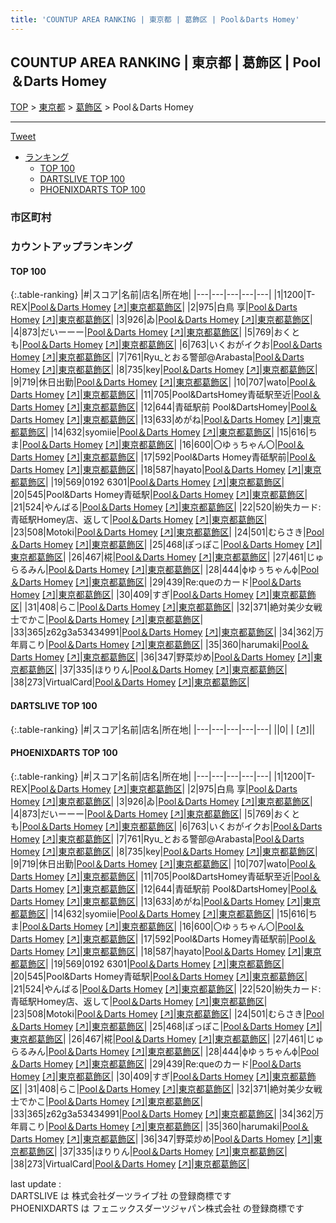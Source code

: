 ```yaml
---
title: 'COUNTUP AREA RANKING | 東京都 | 葛飾区 | Pool＆Darts Homey'
---
```

## COUNTUP AREA RANKING | 東京都 | 葛飾区 | Pool＆Darts Homey

[TOP](/darts/rank/) > [東京都](/darts/rank/東京都/) > [葛飾区](/darts/rank/東京都/葛飾区/) > Pool＆Darts Homey

___

<a href="https://twitter.com/share?ref_src=twsrc%5Etfw" data-text="COUNTUP AREA RANKING | 東京都葛飾区Pool＆Darts Homey" class="twitter-share-button" data-hashtags="DARTSLIVE,PHOENIXDARTS,darts,ダーツ" data-show-count="false">Tweet</a>

* [ランキング](#カウントアップランキング)
    * [TOP 100](#top-100)
    * [DARTSLIVE TOP 100](#dartslive-top-100)
    * [PHOENIXDARTS TOP 100](#phoenixdarts-top-100)

### 市区町村

<ul>

</ul>

### カウントアップランキング

#### TOP 100



{:.table-ranking}
|#|スコア|名前|店名|所在地|
|---|---|---|---|---|
|1|1200|<span class="rank-name-pd">T-REX</span>|<a href="/darts/rank/shops/88162.html">Pool＆Darts Homey</a> <a href="https://vs.phoenixdarts.com/jp/shop/shopDetailInfo/s_88162?s_seq=88162">[↗]</a>|<a href="/darts/rank/東京都/葛飾区">東京都葛飾区</a>|
|2|975|<span class="rank-name-pd"><span class="pro-icon-pd"></span>白鳥 享</span>|<a href="/darts/rank/shops/88162.html">Pool＆Darts Homey</a> <a href="https://vs.phoenixdarts.com/jp/shop/shopDetailInfo/s_88162?s_seq=88162">[↗]</a>|<a href="/darts/rank/東京都/葛飾区">東京都葛飾区</a>|
|3|926|<span class="rank-name-pd">ゐ</span>|<a href="/darts/rank/shops/88162.html">Pool＆Darts Homey</a> <a href="https://vs.phoenixdarts.com/jp/shop/shopDetailInfo/s_88162?s_seq=88162">[↗]</a>|<a href="/darts/rank/東京都/葛飾区">東京都葛飾区</a>|
|4|873|<span class="rank-name-pd">だいーーー</span>|<a href="/darts/rank/shops/88162.html">Pool＆Darts Homey</a> <a href="https://vs.phoenixdarts.com/jp/shop/shopDetailInfo/s_88162?s_seq=88162">[↗]</a>|<a href="/darts/rank/東京都/葛飾区">東京都葛飾区</a>|
|5|769|<span class="rank-name-pd">おくとも</span>|<a href="/darts/rank/shops/88162.html">Pool＆Darts Homey</a> <a href="https://vs.phoenixdarts.com/jp/shop/shopDetailInfo/s_88162?s_seq=88162">[↗]</a>|<a href="/darts/rank/東京都/葛飾区">東京都葛飾区</a>|
|6|763|<span class="rank-name-pd">いくおがイクお</span>|<a href="/darts/rank/shops/88162.html">Pool＆Darts Homey</a> <a href="https://vs.phoenixdarts.com/jp/shop/shopDetailInfo/s_88162?s_seq=88162">[↗]</a>|<a href="/darts/rank/東京都/葛飾区">東京都葛飾区</a>|
|7|761|<span class="rank-name-pd">Ryu_とおる警部@Arabasta</span>|<a href="/darts/rank/shops/88162.html">Pool＆Darts Homey</a> <a href="https://vs.phoenixdarts.com/jp/shop/shopDetailInfo/s_88162?s_seq=88162">[↗]</a>|<a href="/darts/rank/東京都/葛飾区">東京都葛飾区</a>|
|8|735|<span class="rank-name-pd">key</span>|<a href="/darts/rank/shops/88162.html">Pool＆Darts Homey</a> <a href="https://vs.phoenixdarts.com/jp/shop/shopDetailInfo/s_88162?s_seq=88162">[↗]</a>|<a href="/darts/rank/東京都/葛飾区">東京都葛飾区</a>|
|9|719|<span class="rank-name-pd">休日出勤</span>|<a href="/darts/rank/shops/88162.html">Pool＆Darts Homey</a> <a href="https://vs.phoenixdarts.com/jp/shop/shopDetailInfo/s_88162?s_seq=88162">[↗]</a>|<a href="/darts/rank/東京都/葛飾区">東京都葛飾区</a>|
|10|707|<span class="rank-name-pd">wato</span>|<a href="/darts/rank/shops/88162.html">Pool＆Darts Homey</a> <a href="https://vs.phoenixdarts.com/jp/shop/shopDetailInfo/s_88162?s_seq=88162">[↗]</a>|<a href="/darts/rank/東京都/葛飾区">東京都葛飾区</a>|
|11|705|<span class="rank-name-pd">Pool&amp;DartsHomey青砥駅至近</span>|<a href="/darts/rank/shops/88162.html">Pool＆Darts Homey</a> <a href="https://vs.phoenixdarts.com/jp/shop/shopDetailInfo/s_88162?s_seq=88162">[↗]</a>|<a href="/darts/rank/東京都/葛飾区">東京都葛飾区</a>|
|12|644|<span class="rank-name-pd">青砥駅前 Pool&amp;DartsHomey</span>|<a href="/darts/rank/shops/88162.html">Pool＆Darts Homey</a> <a href="https://vs.phoenixdarts.com/jp/shop/shopDetailInfo/s_88162?s_seq=88162">[↗]</a>|<a href="/darts/rank/東京都/葛飾区">東京都葛飾区</a>|
|13|633|<span class="rank-name-pd">めがね</span>|<a href="/darts/rank/shops/88162.html">Pool＆Darts Homey</a> <a href="https://vs.phoenixdarts.com/jp/shop/shopDetailInfo/s_88162?s_seq=88162">[↗]</a>|<a href="/darts/rank/東京都/葛飾区">東京都葛飾区</a>|
|14|632|<span class="rank-name-pd">syomiie</span>|<a href="/darts/rank/shops/88162.html">Pool＆Darts Homey</a> <a href="https://vs.phoenixdarts.com/jp/shop/shopDetailInfo/s_88162?s_seq=88162">[↗]</a>|<a href="/darts/rank/東京都/葛飾区">東京都葛飾区</a>|
|15|616|<span class="rank-name-pd">ちま</span>|<a href="/darts/rank/shops/88162.html">Pool＆Darts Homey</a> <a href="https://vs.phoenixdarts.com/jp/shop/shopDetailInfo/s_88162?s_seq=88162">[↗]</a>|<a href="/darts/rank/東京都/葛飾区">東京都葛飾区</a>|
|16|600|<span class="rank-name-pd">〇ゆぅちゃん〇</span>|<a href="/darts/rank/shops/88162.html">Pool＆Darts Homey</a> <a href="https://vs.phoenixdarts.com/jp/shop/shopDetailInfo/s_88162?s_seq=88162">[↗]</a>|<a href="/darts/rank/東京都/葛飾区">東京都葛飾区</a>|
|17|592|<span class="rank-name-pd">Pool&amp;Darts Homey青砥駅前</span>|<a href="/darts/rank/shops/88162.html">Pool＆Darts Homey</a> <a href="https://vs.phoenixdarts.com/jp/shop/shopDetailInfo/s_88162?s_seq=88162">[↗]</a>|<a href="/darts/rank/東京都/葛飾区">東京都葛飾区</a>|
|18|587|<span class="rank-name-pd">hayato</span>|<a href="/darts/rank/shops/88162.html">Pool＆Darts Homey</a> <a href="https://vs.phoenixdarts.com/jp/shop/shopDetailInfo/s_88162?s_seq=88162">[↗]</a>|<a href="/darts/rank/東京都/葛飾区">東京都葛飾区</a>|
|19|569|<span class="rank-name-pd">0192 6301</span>|<a href="/darts/rank/shops/88162.html">Pool＆Darts Homey</a> <a href="https://vs.phoenixdarts.com/jp/shop/shopDetailInfo/s_88162?s_seq=88162">[↗]</a>|<a href="/darts/rank/東京都/葛飾区">東京都葛飾区</a>|
|20|545|<span class="rank-name-pd">Pool&amp;Darts Homey青砥駅</span>|<a href="/darts/rank/shops/88162.html">Pool＆Darts Homey</a> <a href="https://vs.phoenixdarts.com/jp/shop/shopDetailInfo/s_88162?s_seq=88162">[↗]</a>|<a href="/darts/rank/東京都/葛飾区">東京都葛飾区</a>|
|21|524|<span class="rank-name-pd">やんばる</span>|<a href="/darts/rank/shops/88162.html">Pool＆Darts Homey</a> <a href="https://vs.phoenixdarts.com/jp/shop/shopDetailInfo/s_88162?s_seq=88162">[↗]</a>|<a href="/darts/rank/東京都/葛飾区">東京都葛飾区</a>|
|22|520|<span class="rank-name-pd">紛失カード:青砥駅Homey店、返して</span>|<a href="/darts/rank/shops/88162.html">Pool＆Darts Homey</a> <a href="https://vs.phoenixdarts.com/jp/shop/shopDetailInfo/s_88162?s_seq=88162">[↗]</a>|<a href="/darts/rank/東京都/葛飾区">東京都葛飾区</a>|
|23|508|<span class="rank-name-pd">Motoki</span>|<a href="/darts/rank/shops/88162.html">Pool＆Darts Homey</a> <a href="https://vs.phoenixdarts.com/jp/shop/shopDetailInfo/s_88162?s_seq=88162">[↗]</a>|<a href="/darts/rank/東京都/葛飾区">東京都葛飾区</a>|
|24|501|<span class="rank-name-pd">むらさき</span>|<a href="/darts/rank/shops/88162.html">Pool＆Darts Homey</a> <a href="https://vs.phoenixdarts.com/jp/shop/shopDetailInfo/s_88162?s_seq=88162">[↗]</a>|<a href="/darts/rank/東京都/葛飾区">東京都葛飾区</a>|
|25|468|<span class="rank-name-pd">ぽっぽこ</span>|<a href="/darts/rank/shops/88162.html">Pool＆Darts Homey</a> <a href="https://vs.phoenixdarts.com/jp/shop/shopDetailInfo/s_88162?s_seq=88162">[↗]</a>|<a href="/darts/rank/東京都/葛飾区">東京都葛飾区</a>|
|26|467|<span class="rank-name-pd">椛</span>|<a href="/darts/rank/shops/88162.html">Pool＆Darts Homey</a> <a href="https://vs.phoenixdarts.com/jp/shop/shopDetailInfo/s_88162?s_seq=88162">[↗]</a>|<a href="/darts/rank/東京都/葛飾区">東京都葛飾区</a>|
|27|461|<span class="rank-name-pd">じゅらるみん</span>|<a href="/darts/rank/shops/88162.html">Pool＆Darts Homey</a> <a href="https://vs.phoenixdarts.com/jp/shop/shopDetailInfo/s_88162?s_seq=88162">[↗]</a>|<a href="/darts/rank/東京都/葛飾区">東京都葛飾区</a>|
|28|444|<span class="rank-name-pd">фゆぅちゃんф</span>|<a href="/darts/rank/shops/88162.html">Pool＆Darts Homey</a> <a href="https://vs.phoenixdarts.com/jp/shop/shopDetailInfo/s_88162?s_seq=88162">[↗]</a>|<a href="/darts/rank/東京都/葛飾区">東京都葛飾区</a>|
|29|439|<span class="rank-name-pd">Re:queのカード</span>|<a href="/darts/rank/shops/88162.html">Pool＆Darts Homey</a> <a href="https://vs.phoenixdarts.com/jp/shop/shopDetailInfo/s_88162?s_seq=88162">[↗]</a>|<a href="/darts/rank/東京都/葛飾区">東京都葛飾区</a>|
|30|409|<span class="rank-name-pd">すぎ</span>|<a href="/darts/rank/shops/88162.html">Pool＆Darts Homey</a> <a href="https://vs.phoenixdarts.com/jp/shop/shopDetailInfo/s_88162?s_seq=88162">[↗]</a>|<a href="/darts/rank/東京都/葛飾区">東京都葛飾区</a>|
|31|408|<span class="rank-name-pd">らこ</span>|<a href="/darts/rank/shops/88162.html">Pool＆Darts Homey</a> <a href="https://vs.phoenixdarts.com/jp/shop/shopDetailInfo/s_88162?s_seq=88162">[↗]</a>|<a href="/darts/rank/東京都/葛飾区">東京都葛飾区</a>|
|32|371|<span class="rank-name-pd">絶対美少女戦士でかこ</span>|<a href="/darts/rank/shops/88162.html">Pool＆Darts Homey</a> <a href="https://vs.phoenixdarts.com/jp/shop/shopDetailInfo/s_88162?s_seq=88162">[↗]</a>|<a href="/darts/rank/東京都/葛飾区">東京都葛飾区</a>|
|33|365|<span class="rank-name-pd">z62g3a53434991</span>|<a href="/darts/rank/shops/88162.html">Pool＆Darts Homey</a> <a href="https://vs.phoenixdarts.com/jp/shop/shopDetailInfo/s_88162?s_seq=88162">[↗]</a>|<a href="/darts/rank/東京都/葛飾区">東京都葛飾区</a>|
|34|362|<span class="rank-name-pd">万年肩こり</span>|<a href="/darts/rank/shops/88162.html">Pool＆Darts Homey</a> <a href="https://vs.phoenixdarts.com/jp/shop/shopDetailInfo/s_88162?s_seq=88162">[↗]</a>|<a href="/darts/rank/東京都/葛飾区">東京都葛飾区</a>|
|35|360|<span class="rank-name-pd">harumaki</span>|<a href="/darts/rank/shops/88162.html">Pool＆Darts Homey</a> <a href="https://vs.phoenixdarts.com/jp/shop/shopDetailInfo/s_88162?s_seq=88162">[↗]</a>|<a href="/darts/rank/東京都/葛飾区">東京都葛飾区</a>|
|36|347|<span class="rank-name-pd">野菜炒め</span>|<a href="/darts/rank/shops/88162.html">Pool＆Darts Homey</a> <a href="https://vs.phoenixdarts.com/jp/shop/shopDetailInfo/s_88162?s_seq=88162">[↗]</a>|<a href="/darts/rank/東京都/葛飾区">東京都葛飾区</a>|
|37|335|<span class="rank-name-pd">ほりりん</span>|<a href="/darts/rank/shops/88162.html">Pool＆Darts Homey</a> <a href="https://vs.phoenixdarts.com/jp/shop/shopDetailInfo/s_88162?s_seq=88162">[↗]</a>|<a href="/darts/rank/東京都/葛飾区">東京都葛飾区</a>|
|38|273|<span class="rank-name-pd">VirtualCard</span>|<a href="/darts/rank/shops/88162.html">Pool＆Darts Homey</a> <a href="https://vs.phoenixdarts.com/jp/shop/shopDetailInfo/s_88162?s_seq=88162">[↗]</a>|<a href="/darts/rank/東京都/葛飾区">東京都葛飾区</a>|


#### DARTSLIVE TOP 100



{:.table-ranking}
|#|スコア|名前|店名|所在地|
|---|---|---|---|---|
||0|<span class="rank-name-dl"> </span>|<a href="/darts/rank/shops/.html"></a> <a href="">[↗]</a>|<a href="/darts/rank//"></a>|


#### PHOENIXDARTS TOP 100



{:.table-ranking}
|#|スコア|名前|店名|所在地|
|---|---|---|---|---|
|1|1200|<span class="rank-name-pd">T-REX</span>|<a href="/darts/rank/shops/88162.html">Pool＆Darts Homey</a> <a href="https://vs.phoenixdarts.com/jp/shop/shopDetailInfo/s_88162?s_seq=88162">[↗]</a>|<a href="/darts/rank/東京都/葛飾区">東京都葛飾区</a>|
|2|975|<span class="rank-name-pd"><span class="pro-icon-pd"></span>白鳥 享</span>|<a href="/darts/rank/shops/88162.html">Pool＆Darts Homey</a> <a href="https://vs.phoenixdarts.com/jp/shop/shopDetailInfo/s_88162?s_seq=88162">[↗]</a>|<a href="/darts/rank/東京都/葛飾区">東京都葛飾区</a>|
|3|926|<span class="rank-name-pd">ゐ</span>|<a href="/darts/rank/shops/88162.html">Pool＆Darts Homey</a> <a href="https://vs.phoenixdarts.com/jp/shop/shopDetailInfo/s_88162?s_seq=88162">[↗]</a>|<a href="/darts/rank/東京都/葛飾区">東京都葛飾区</a>|
|4|873|<span class="rank-name-pd">だいーーー</span>|<a href="/darts/rank/shops/88162.html">Pool＆Darts Homey</a> <a href="https://vs.phoenixdarts.com/jp/shop/shopDetailInfo/s_88162?s_seq=88162">[↗]</a>|<a href="/darts/rank/東京都/葛飾区">東京都葛飾区</a>|
|5|769|<span class="rank-name-pd">おくとも</span>|<a href="/darts/rank/shops/88162.html">Pool＆Darts Homey</a> <a href="https://vs.phoenixdarts.com/jp/shop/shopDetailInfo/s_88162?s_seq=88162">[↗]</a>|<a href="/darts/rank/東京都/葛飾区">東京都葛飾区</a>|
|6|763|<span class="rank-name-pd">いくおがイクお</span>|<a href="/darts/rank/shops/88162.html">Pool＆Darts Homey</a> <a href="https://vs.phoenixdarts.com/jp/shop/shopDetailInfo/s_88162?s_seq=88162">[↗]</a>|<a href="/darts/rank/東京都/葛飾区">東京都葛飾区</a>|
|7|761|<span class="rank-name-pd">Ryu_とおる警部@Arabasta</span>|<a href="/darts/rank/shops/88162.html">Pool＆Darts Homey</a> <a href="https://vs.phoenixdarts.com/jp/shop/shopDetailInfo/s_88162?s_seq=88162">[↗]</a>|<a href="/darts/rank/東京都/葛飾区">東京都葛飾区</a>|
|8|735|<span class="rank-name-pd">key</span>|<a href="/darts/rank/shops/88162.html">Pool＆Darts Homey</a> <a href="https://vs.phoenixdarts.com/jp/shop/shopDetailInfo/s_88162?s_seq=88162">[↗]</a>|<a href="/darts/rank/東京都/葛飾区">東京都葛飾区</a>|
|9|719|<span class="rank-name-pd">休日出勤</span>|<a href="/darts/rank/shops/88162.html">Pool＆Darts Homey</a> <a href="https://vs.phoenixdarts.com/jp/shop/shopDetailInfo/s_88162?s_seq=88162">[↗]</a>|<a href="/darts/rank/東京都/葛飾区">東京都葛飾区</a>|
|10|707|<span class="rank-name-pd">wato</span>|<a href="/darts/rank/shops/88162.html">Pool＆Darts Homey</a> <a href="https://vs.phoenixdarts.com/jp/shop/shopDetailInfo/s_88162?s_seq=88162">[↗]</a>|<a href="/darts/rank/東京都/葛飾区">東京都葛飾区</a>|
|11|705|<span class="rank-name-pd">Pool&amp;DartsHomey青砥駅至近</span>|<a href="/darts/rank/shops/88162.html">Pool＆Darts Homey</a> <a href="https://vs.phoenixdarts.com/jp/shop/shopDetailInfo/s_88162?s_seq=88162">[↗]</a>|<a href="/darts/rank/東京都/葛飾区">東京都葛飾区</a>|
|12|644|<span class="rank-name-pd">青砥駅前 Pool&amp;DartsHomey</span>|<a href="/darts/rank/shops/88162.html">Pool＆Darts Homey</a> <a href="https://vs.phoenixdarts.com/jp/shop/shopDetailInfo/s_88162?s_seq=88162">[↗]</a>|<a href="/darts/rank/東京都/葛飾区">東京都葛飾区</a>|
|13|633|<span class="rank-name-pd">めがね</span>|<a href="/darts/rank/shops/88162.html">Pool＆Darts Homey</a> <a href="https://vs.phoenixdarts.com/jp/shop/shopDetailInfo/s_88162?s_seq=88162">[↗]</a>|<a href="/darts/rank/東京都/葛飾区">東京都葛飾区</a>|
|14|632|<span class="rank-name-pd">syomiie</span>|<a href="/darts/rank/shops/88162.html">Pool＆Darts Homey</a> <a href="https://vs.phoenixdarts.com/jp/shop/shopDetailInfo/s_88162?s_seq=88162">[↗]</a>|<a href="/darts/rank/東京都/葛飾区">東京都葛飾区</a>|
|15|616|<span class="rank-name-pd">ちま</span>|<a href="/darts/rank/shops/88162.html">Pool＆Darts Homey</a> <a href="https://vs.phoenixdarts.com/jp/shop/shopDetailInfo/s_88162?s_seq=88162">[↗]</a>|<a href="/darts/rank/東京都/葛飾区">東京都葛飾区</a>|
|16|600|<span class="rank-name-pd">〇ゆぅちゃん〇</span>|<a href="/darts/rank/shops/88162.html">Pool＆Darts Homey</a> <a href="https://vs.phoenixdarts.com/jp/shop/shopDetailInfo/s_88162?s_seq=88162">[↗]</a>|<a href="/darts/rank/東京都/葛飾区">東京都葛飾区</a>|
|17|592|<span class="rank-name-pd">Pool&amp;Darts Homey青砥駅前</span>|<a href="/darts/rank/shops/88162.html">Pool＆Darts Homey</a> <a href="https://vs.phoenixdarts.com/jp/shop/shopDetailInfo/s_88162?s_seq=88162">[↗]</a>|<a href="/darts/rank/東京都/葛飾区">東京都葛飾区</a>|
|18|587|<span class="rank-name-pd">hayato</span>|<a href="/darts/rank/shops/88162.html">Pool＆Darts Homey</a> <a href="https://vs.phoenixdarts.com/jp/shop/shopDetailInfo/s_88162?s_seq=88162">[↗]</a>|<a href="/darts/rank/東京都/葛飾区">東京都葛飾区</a>|
|19|569|<span class="rank-name-pd">0192 6301</span>|<a href="/darts/rank/shops/88162.html">Pool＆Darts Homey</a> <a href="https://vs.phoenixdarts.com/jp/shop/shopDetailInfo/s_88162?s_seq=88162">[↗]</a>|<a href="/darts/rank/東京都/葛飾区">東京都葛飾区</a>|
|20|545|<span class="rank-name-pd">Pool&amp;Darts Homey青砥駅</span>|<a href="/darts/rank/shops/88162.html">Pool＆Darts Homey</a> <a href="https://vs.phoenixdarts.com/jp/shop/shopDetailInfo/s_88162?s_seq=88162">[↗]</a>|<a href="/darts/rank/東京都/葛飾区">東京都葛飾区</a>|
|21|524|<span class="rank-name-pd">やんばる</span>|<a href="/darts/rank/shops/88162.html">Pool＆Darts Homey</a> <a href="https://vs.phoenixdarts.com/jp/shop/shopDetailInfo/s_88162?s_seq=88162">[↗]</a>|<a href="/darts/rank/東京都/葛飾区">東京都葛飾区</a>|
|22|520|<span class="rank-name-pd">紛失カード:青砥駅Homey店、返して</span>|<a href="/darts/rank/shops/88162.html">Pool＆Darts Homey</a> <a href="https://vs.phoenixdarts.com/jp/shop/shopDetailInfo/s_88162?s_seq=88162">[↗]</a>|<a href="/darts/rank/東京都/葛飾区">東京都葛飾区</a>|
|23|508|<span class="rank-name-pd">Motoki</span>|<a href="/darts/rank/shops/88162.html">Pool＆Darts Homey</a> <a href="https://vs.phoenixdarts.com/jp/shop/shopDetailInfo/s_88162?s_seq=88162">[↗]</a>|<a href="/darts/rank/東京都/葛飾区">東京都葛飾区</a>|
|24|501|<span class="rank-name-pd">むらさき</span>|<a href="/darts/rank/shops/88162.html">Pool＆Darts Homey</a> <a href="https://vs.phoenixdarts.com/jp/shop/shopDetailInfo/s_88162?s_seq=88162">[↗]</a>|<a href="/darts/rank/東京都/葛飾区">東京都葛飾区</a>|
|25|468|<span class="rank-name-pd">ぽっぽこ</span>|<a href="/darts/rank/shops/88162.html">Pool＆Darts Homey</a> <a href="https://vs.phoenixdarts.com/jp/shop/shopDetailInfo/s_88162?s_seq=88162">[↗]</a>|<a href="/darts/rank/東京都/葛飾区">東京都葛飾区</a>|
|26|467|<span class="rank-name-pd">椛</span>|<a href="/darts/rank/shops/88162.html">Pool＆Darts Homey</a> <a href="https://vs.phoenixdarts.com/jp/shop/shopDetailInfo/s_88162?s_seq=88162">[↗]</a>|<a href="/darts/rank/東京都/葛飾区">東京都葛飾区</a>|
|27|461|<span class="rank-name-pd">じゅらるみん</span>|<a href="/darts/rank/shops/88162.html">Pool＆Darts Homey</a> <a href="https://vs.phoenixdarts.com/jp/shop/shopDetailInfo/s_88162?s_seq=88162">[↗]</a>|<a href="/darts/rank/東京都/葛飾区">東京都葛飾区</a>|
|28|444|<span class="rank-name-pd">фゆぅちゃんф</span>|<a href="/darts/rank/shops/88162.html">Pool＆Darts Homey</a> <a href="https://vs.phoenixdarts.com/jp/shop/shopDetailInfo/s_88162?s_seq=88162">[↗]</a>|<a href="/darts/rank/東京都/葛飾区">東京都葛飾区</a>|
|29|439|<span class="rank-name-pd">Re:queのカード</span>|<a href="/darts/rank/shops/88162.html">Pool＆Darts Homey</a> <a href="https://vs.phoenixdarts.com/jp/shop/shopDetailInfo/s_88162?s_seq=88162">[↗]</a>|<a href="/darts/rank/東京都/葛飾区">東京都葛飾区</a>|
|30|409|<span class="rank-name-pd">すぎ</span>|<a href="/darts/rank/shops/88162.html">Pool＆Darts Homey</a> <a href="https://vs.phoenixdarts.com/jp/shop/shopDetailInfo/s_88162?s_seq=88162">[↗]</a>|<a href="/darts/rank/東京都/葛飾区">東京都葛飾区</a>|
|31|408|<span class="rank-name-pd">らこ</span>|<a href="/darts/rank/shops/88162.html">Pool＆Darts Homey</a> <a href="https://vs.phoenixdarts.com/jp/shop/shopDetailInfo/s_88162?s_seq=88162">[↗]</a>|<a href="/darts/rank/東京都/葛飾区">東京都葛飾区</a>|
|32|371|<span class="rank-name-pd">絶対美少女戦士でかこ</span>|<a href="/darts/rank/shops/88162.html">Pool＆Darts Homey</a> <a href="https://vs.phoenixdarts.com/jp/shop/shopDetailInfo/s_88162?s_seq=88162">[↗]</a>|<a href="/darts/rank/東京都/葛飾区">東京都葛飾区</a>|
|33|365|<span class="rank-name-pd">z62g3a53434991</span>|<a href="/darts/rank/shops/88162.html">Pool＆Darts Homey</a> <a href="https://vs.phoenixdarts.com/jp/shop/shopDetailInfo/s_88162?s_seq=88162">[↗]</a>|<a href="/darts/rank/東京都/葛飾区">東京都葛飾区</a>|
|34|362|<span class="rank-name-pd">万年肩こり</span>|<a href="/darts/rank/shops/88162.html">Pool＆Darts Homey</a> <a href="https://vs.phoenixdarts.com/jp/shop/shopDetailInfo/s_88162?s_seq=88162">[↗]</a>|<a href="/darts/rank/東京都/葛飾区">東京都葛飾区</a>|
|35|360|<span class="rank-name-pd">harumaki</span>|<a href="/darts/rank/shops/88162.html">Pool＆Darts Homey</a> <a href="https://vs.phoenixdarts.com/jp/shop/shopDetailInfo/s_88162?s_seq=88162">[↗]</a>|<a href="/darts/rank/東京都/葛飾区">東京都葛飾区</a>|
|36|347|<span class="rank-name-pd">野菜炒め</span>|<a href="/darts/rank/shops/88162.html">Pool＆Darts Homey</a> <a href="https://vs.phoenixdarts.com/jp/shop/shopDetailInfo/s_88162?s_seq=88162">[↗]</a>|<a href="/darts/rank/東京都/葛飾区">東京都葛飾区</a>|
|37|335|<span class="rank-name-pd">ほりりん</span>|<a href="/darts/rank/shops/88162.html">Pool＆Darts Homey</a> <a href="https://vs.phoenixdarts.com/jp/shop/shopDetailInfo/s_88162?s_seq=88162">[↗]</a>|<a href="/darts/rank/東京都/葛飾区">東京都葛飾区</a>|
|38|273|<span class="rank-name-pd">VirtualCard</span>|<a href="/darts/rank/shops/88162.html">Pool＆Darts Homey</a> <a href="https://vs.phoenixdarts.com/jp/shop/shopDetailInfo/s_88162?s_seq=88162">[↗]</a>|<a href="/darts/rank/東京都/葛飾区">東京都葛飾区</a>|


<div class="footer border-top border-gray-light mt-5 pt-3 text-right text-gray">
    last update : <span style="font-weight: italic" id="foot_last_modified"></span><br />
    DARTSLIVE は 株式会社ダーツライブ社 の登録商標です<br />
    PHOENIXDARTS は フェニックスダーツジャパン株式会社 の登録商標です<br />
</div>

<script src="https://cdnjs.cloudflare.com/ajax/libs/jquery.tablesorter/2.31.3/js/jquery.tablesorter.min.js" integrity="sha512-qzgd5cYSZcosqpzpn7zF2ZId8f/8CHmFKZ8j7mU4OUXTNRd5g+ZHBPsgKEwoqxCtdQvExE5LprwwPAgoicguNg==" crossorigin="anonymous" referrerpolicy="no-referrer"></script>
<link rel="stylesheet" href="https://cdnjs.cloudflare.com/ajax/libs/jquery.tablesorter/2.31.3/css/theme.default.min.css" integrity="sha512-wghhOJkjQX0Lh3NSWvNKeZ0ZpNn+SPVXX1Qyc9OCaogADktxrBiBdKGDoqVUOyhStvMBmJQ8ZdMHiR3wuEq8+w==" crossorigin="anonymous" referrerpolicy="no-referrer" />
<script>
$(function() {
    $(".table-ranking").tablesorter({sortList:[[0, 0]]});
    $("#foot_last_modified").text(formatDate(new Date(document.lastModified), 'yyyy-MM-dd HH:mm:ss'));
});
</script>

<script async src="https://platform.twitter.com/widgets.js" charset="utf-8"></script>